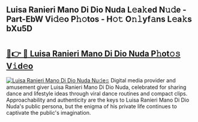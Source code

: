 ## Luisa Ranieri Mano Di Dio Nuda L𝚎a𝚔ed N𝚞𝚍e - Part-EbW Vi𝚍𝚎o P𝚑𝚘tos - H𝚘𝚝 O𝚗𝚕yf𝚊ns L𝚎a𝚔s bXu5D

# <h2><a href="http://kfaa0o.oniu.top/?m=Luisa+Ranieri+Mano+Di+Dio+Nuda">🔗👉 🔴 Luisa Ranieri Mano Di Dio Nuda P𝚑ot𝚘𝚜 V𝚒d𝚎o</a></h2>

[![Luisa Ranieri Mano Di Dio Nuda Nu𝚍e𝚜](https://i.imgur.com/0qMVB7G.gif)](http://kfaa0o.oniu.top/?m=Luisa+Ranieri+Mano+Di+Dio+Nuda)
Digital media provider and amusement giver Luisa Ranieri Mano Di Dio Nuda, celebrated for sharing dance and lifestyle ideas through viral dance routines and compact clips. Approachability and authenticity are the keys to Luisa Ranieri Mano Di Dio Nuda's public persona, but the enigma of his private life continues to captivate the public's imagination.  
